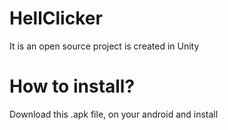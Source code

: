 # HellClicker

It is an open source project is created in Unity

# How to install?
Download this .apk file, on your android and install
